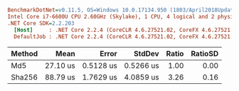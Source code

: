 ``` ini

BenchmarkDotNet=v0.11.5, OS=Windows 10.0.17134.950 (1803/April2018Update/Redstone4)
Intel Core i7-6600U CPU 2.60GHz (Skylake), 1 CPU, 4 logical and 2 physical cores
.NET Core SDK=2.2.203
  [Host]     : .NET Core 2.2.4 (CoreCLR 4.6.27521.02, CoreFX 4.6.27521.01), 64bit RyuJIT
  DefaultJob : .NET Core 2.2.4 (CoreCLR 4.6.27521.02, CoreFX 4.6.27521.01), 64bit RyuJIT


```
| Method |     Mean |     Error |    StdDev | Ratio | RatioSD |
|------- |---------:|----------:|----------:|------:|--------:|
|    Md5 | 27.10 us | 0.5128 us | 0.5266 us |  1.00 |    0.00 |
| Sha256 | 88.79 us | 1.7629 us | 4.0859 us |  3.26 |    0.16 |
